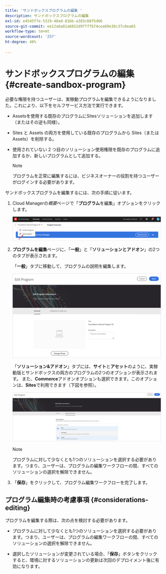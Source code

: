 ```yaml
---
title: 'サンドボックスプログラムの編集 '
description: サンドボックスプログラムの編集
exl-id: e4545f7e-5329-40ad-81bb-a383c68f5d66
source-git-commit: ee12a6a81a6852d9ffff674cea69e36c37c0ea65
workflow-type: tm+mt
source-wordcount: '257'
ht-degree: 46%

---
```


# サンドボックスプログラムの編集 {#create-sandbox-program}

必要な権限を持つユーザーは、実稼動プログラムを編集できるようになりました。これにより、以下をセルフサービス方法で実行できます。

* Assetsを使用する既存のプログラムにSitesソリューションを追加します（またはその逆も同様）。
* Sites と Assets の両方を使用している既存のプログラムから Sites（または Assets）を削除する。
* 使用されていない 2 つ目のソリューション使用権限を既存のプログラムに追加するか、新しいプログラムとして追加する。

   >[!NOTE]
   >プログラムを正常に編集するには、ビジネスオーナーの役割を持つユーザーがログインする必要があります。

サンドボックスプログラムを編集するには、次の手順に従います。

1. Cloud Managerの&#x200B;*概要*&#x200B;ページで「**プログラム**&#x200B;を編集」オプションをクリックします。

   ![](assets/edit-program-overview.png)

1. **プログラムを編集**&#x200B;ページに、「**一般**」と「**ソリューションとアドオン**」の2つのタブが表示されます。

   「**一般**」タブに移動して、プログラムの説明を編集します。

   ![](assets/edit-program-general.png)

   「**ソリューション&amp;アドオン**」タブには、**サイト**&#x200B;と&#x200B;**アセット**&#x200B;のように、実稼動版とサンドボックスの両方のプログラムの2つのオプションが表示されます。 また、**Commerce**&#x200B;アドオンオプションも選択できます。このオプションは、**Sites**&#x200B;で利用できます（下図を参照）。

   ![](assets/edit-prg.png)

   >[!NOTE]
   >プログラムに対して少なくとも1つのソリューションを選択する必要があります。つまり、ユーザーは、プログラムの編集ワークフローの間、すべてのソリューションの選択を解除できません。

1. 「**保存**」をクリックして、プログラム編集ワークフローを完了します。


## プログラム編集時の考慮事項 {#considerations-editing}

プログラムを編集する際は、次の点を検討する必要があります。

* プログラムに対して少なくとも1つのソリューションを選択する必要があります。つまり、ユーザーは、プログラムの編集ワークフローの間、すべてのソリューションの選択を解除できません。

* 選択したソリューションが変更されている場合、「**保存**」ボタンをクリックすると、環境に対するソリューションの更新は次回のデプロイメント後に有効になります。
